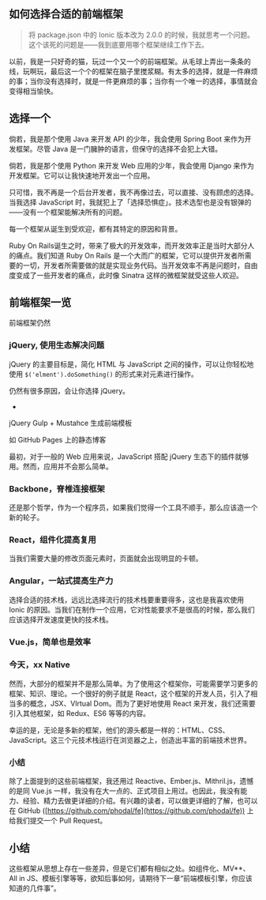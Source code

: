 如何选择合适的前端框架
---

> 将 package.json 中的 Ionic 版本改为 2.0.0 的时候，我就思考一个问题。这个该死的问题是——我到底要用哪个框架继续工作下去。

以前，我是一只好奇的猫，玩过一个又一个的前端框架。从毛球上弄出一条条的线，玩啊玩，最后这一个个的框架在脑子里搅浆糊。有太多的选择，就是一件麻烦的事；当你没有选择时，就是一件更麻烦的事；当你有一个唯一的选择，事情就会变得相当愉快。

选择一个
---

倘若，我是那个使用 Java 来开发 API 的少年，我会使用 Spring Boot 来作为开发框架。尽管 Java 是一门臃肿的语言，但保守的选择不会犯上大错。

倘若，我是那个使用 Python 来开发  Web 应用的少年，我会使用 Django 来作为开发框架。它可以让我快速地开发出一个应用。

只可惜，我不再是一个后台开发者，我不再像过去，可以直接、没有顾虑的选择。当我选择 JavaScript 时，我就犯上了「选择恐惧症」。技术选型也是没有银弹的——没有一个框架能解决所有的问题。

每一个框架从诞生到受欢迎，都有其特定的原因和背景。

Ruby On Rails诞生之时，带来了极大的开发效率，而开发效率正是当时大部分人的痛点。我们知道 Ruby On Rails 是一个大而广的框架，它可以提供开发者所需要的一切，开发者所需要做的就是实现业务代码。当开发效率不再是问题时，自由度变成了一些开发者的痛点，此时像 Sinatra 这样的微框架就受这些人欢迎。


前端框架一览
---

前端框架仍然

### jQuery, 使用生态解决问题

jQuery 的主要目标是，简化 HTML 与 JavaScript 之间的操作，可以让你轻松地使用 ``$('elment').doSomething()`` 的形式来对元素进行操作。

仍然有很多原因，会让你选择 jQuery。

 - 
 
jQuery Gulp + Mustahce 生成前端模板

如 GitHub Pages 上的静态博客

最初，对于一般的 Web 应用来说，JavaScript 搭配 jQuery 生态下的插件就够用。然而，应用并不会那么简单。

### Backbone，脊椎连接框架

还是那个哲学，作为一个程序员，如果我们觉得一个工具不顺手，那么应该造一个新的轮子。

### React，组件化提高复用

当我们需要大量的修改页面元素时，页面就会出现明显的卡顿。

###  Angular，一站式提高生产力

选择合适的技术栈，远远比选择流行的技术栈要重要得多，这也是我喜欢使用 Ionic 的原因。当我们在制作一个应用，它对性能要求不是很高的时候，那么我们应该选择开发速度更快的技术栈。

### Vue.js，简单也是效率

### 今天，xx Native

然而，大部分的框架并不是那么简单。为了使用这个框架你，可能需要学习更多的框架、知识、理论。一个很好的例子就是 React，这个框架的开发人员，引入了相当多的概念，JSX、VIrtual Dom。而为了更好地使用 React 来开发，我们还需要引入其他框架，如 Redux、ES6 等等的内容。

幸运的是，无论是多新的框架，他们的源头都是一样的：HTML、CSS、JavaScript。这三个元技术栈运行在浏览器之上，创造出丰富的前端技术世界。

### 小结

除了上面提到的这些前端框架，我还用过 Reactive、Ember.js、Mithril.js，遗憾的是同 Vue.js 一样，我没有在大一点的、正式项目上用过。也因此，我没有能力、经验、精力去做更详细的介绍。有兴趣的读者，可以做更详细的了解，也可以在 GitHub ([https://github.com/phodal/fe](https://github.com/phodal/fe)) 上给我们提交一个 Pull Request。

小结
---

这些框架从思想上存在一些差异，但是它们都有相似之处。如组件化、MV**、All in JS、模板引擎等等，欲知后事如何，请期待下一章“前端模板引擎，你应该知道的几件事”。



